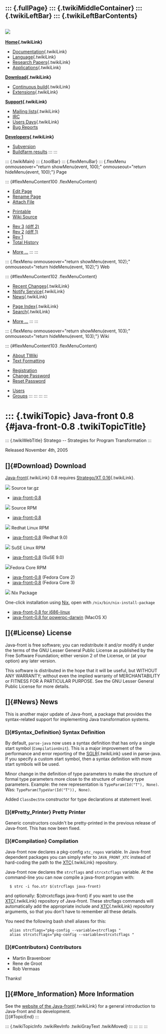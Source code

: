 ::: {.fullPage}
::: {.twikiMiddleContainer}
::: {.twikiLeftBar}
::: {.twikiLeftBarContents}
  ----------------------------------------------------------------------------------
  [![](../pub/Stratego/StrategoLogo/StrategoLogoTextlessWhite-100px.png)](WebHome)
  ----------------------------------------------------------------------------------

**[Home](WebHome){.twikiLink}**

-   [Documentation](StrategoDocumentation){.twikiLink}
-   [Language](StrategoLanguage){.twikiLink}
-   [Research Papers](StrategoPublications){.twikiLink}
-   [Applications](StrategoApplication){.twikiLink}

**[Download](StrategoDownload){.twikiLink}**

-   [Continuous build](ContinuousBuild){.twikiLink}
-   [Extensions](AdditionalPackageDownload){.twikiLink}

**[Support](StrategoSupport){.twikiLink}**

-   [Mailing lists](MailingList){.twikiLink}
-   [IRC](irc://irc.freenode.net/#stratego)
-   [Users Days](StrategoUsersDay){.twikiLink}
-   [Bug Reports](http://yellowgrass.org/project/StrategoXT)

**[Developers](StrategoDev){.twikiLink}**

-   [Subversion](https://svn.strategoxt.org/repos/StrategoXT/strategoxt/trunk)
-   [Buildfarm
    results](http://hydra.nixos.org/jobset/strategoxt/strategoxt-release/all)
:::
:::

::: {.twikiMain}
::: {.toolBar}
::: {.flexMenuBar}
::: {.flexMenu onmouseover="return showMenu(event, 100);" onmouseout="return hideMenu(event, 100);"}
Page

::: {#flexMenuContent100 .flexMenuContent}
-   [Edit
    Page](http://www.program-transformation.org/edit/Stratego/JavaFrontRelease08?t=1536825508)
-   [Rename
    Page](http://www.program-transformation.org/rename/Stratego/JavaFrontRelease08)
-   [Attach
    File](http://www.program-transformation.org/attach/Stratego/JavaFrontRelease08)

<!-- -->

-   [Printable](http://www.program-transformation.org/view/Stratego/JavaFrontRelease08?skin=print.pattern)
-   [Wiki
    Source](http://www.program-transformation.org/view/Stratego/JavaFrontRelease08?skin=text&raw=on&contenttype=text/plain)

<!-- -->

-   [Rev
    3](http://www.program-transformation.org/view/Stratego/JavaFrontRelease08?rev=1.3)
    [(diff 2)](http://www.program-transformation.org/rdiff/Stratego/JavaFrontRelease08?rev1=1.3&rev2=1.2)
-   [Rev
    2](http://www.program-transformation.org/view/Stratego/JavaFrontRelease08?rev=1.2)
    [(diff 1)](http://www.program-transformation.org/rdiff/Stratego/JavaFrontRelease08?rev1=1.2&rev2=1.1)
-   [Rev
    1](http://www.program-transformation.org/view/Stratego/JavaFrontRelease08?rev=1.1)
-   [Total
    History](http://www.program-transformation.org/rdiff/Stratego/JavaFrontRelease08)

<!-- -->

-   [More
    \...](http://www.program-transformation.org/oops/Stratego/JavaFrontRelease08?template=oopsmore&param1=1.3&param2=1.3)
:::
:::

::: {.flexMenu onmouseover="return showMenu(event, 102);" onmouseout="return hideMenu(event, 102);"}
Web

::: {#flexMenuContent102 .flexMenuContent}
-   [Recent Changes](WebChanges){.twikiLink}
-   [Notify Service](WebNotify){.twikiLink}
-   [News](WebNews){.twikiLink}

<!-- -->

-   [Page Index](WebIndex){.twikiLink}
-   [Search](WebSearch){.twikiLink}

<!-- -->

-   [More
    \...](http://www.program-transformation.org/oops/Stratego/JavaFrontRelease08?template=oopsmore&param1=1.3&param2=1.3)
:::
:::

::: {.flexMenu onmouseover="return showMenu(event, 103);" onmouseout="return hideMenu(event, 103);"}
Wiki

::: {#flexMenuContent103 .flexMenuContent}
-   [About
    TWiki](http://www.program-transformation.org/view/TWiki/WebHome)
-   [Text
    Formatting](http://www.program-transformation.org/view/TWiki/TextFormattingRules)

<!-- -->

-   [Registration](http://www.program-transformation.org/view/TWiki/TWikiRegistration)
-   [Change
    Password](http://www.program-transformation.org/view/TWiki/ChangePassword)
-   [Reset
    Password](http://www.program-transformation.org/view/TWiki/ResetPassword)

<!-- -->

-   [Users](http://www.program-transformation.org/view/Main/TWikiUsers)
-   [Groups](http://www.program-transformation.org/view/Main/TWikiGroups)
:::
:::
:::
:::

::: {.twikiTopic}
Java-front 0.8 {#java-front-0.8 .twikiTopicTitle}
==============

::: {.twikiWebTitle}
Stratego \-- Strategies for Program Transformation
:::

Released November 4th, 2005

[]{#Download} Download
----------------------

[Java-front](JavaFront){.twikiLink} 0.8 requires [Stratego/XT
0.16](StrategoRelease016){.twikiLink}.

![](http://losser.st-lab.cs.uu.nl/~mbravenb/images/src-pkg.png) Source
tar.gz

-   [java-front-0.8](http://nix.cs.uu.nl/dist/stratego/java-front-0.8/java-front-0.8.tar.gz)

![](http://losser.st-lab.cs.uu.nl/~mbravenb/images/src-pkg.png) Source
RPM

-   [java-front-0.8](http://nix.cs.uu.nl/dist/stratego/java-front-0.8/fedora-core-3/java-front-0.8-1.src.rpm)

![](http://losser.st-lab.cs.uu.nl/~mbravenb/images/redhat.png) Redhat
Linux RPM

-   [java-front-0.8](http://nix.cs.uu.nl/dist/stratego/java-front-0.8/redhat-9.0/java-front-0.8-1.i386.rpm)
    (Redhat 9.0)

![](http://losser.st-lab.cs.uu.nl/~mbravenb/images/suse.png) SuSE Linux
RPM

-   [java-front-0.8](http://nix.cs.uu.nl/dist/stratego/java-front-0.8/suse-9.0/java-front-0.8-1.i586.rpm)
    (SuSE 9.0)

![](http://losser.st-lab.cs.uu.nl/~mbravenb/images/fedora.png)Fedora
Core RPM

-   [java-front-0.8](http://nix.cs.uu.nl/dist/stratego/java-front-0.8/fedora-core-2/java-front-0.8-1.i386.rpm)
    (Fedora Core 2)
-   [java-front-0.8](http://nix.cs.uu.nl/dist/stratego/java-front-0.8/fedora-core-3/java-front-0.8-1.i386.rpm)
    (Fedora Core 3)

![](http://losser.st-lab.cs.uu.nl/~mbravenb/images/package.png) Nix
Package

One-click installation using [Nix](http://www.cs.uu.nl/wiki/Trace/Nix),
open with `/nix/bin/nix-install-package`

-   [java-front-0.8 for
    i686-linux](http://releases.strategoxt.org/java-front-0.8/pkgs/java-front-0.8-i686-linux.nixpkg)
-   [java-front-0.8 for
    powerpc-darwin](http://releases.strategoxt.org/java-front-0.8/pkgs/java-front-0.8-powerpc-darwin.nixpkg)
    (MacOS X)

[]{#License} License
--------------------

Java-front is free software; you can redistribute it and/or modify it
under the terms of the GNU Lesser General Public License as published by
the Free Software Foundation; either version 2 of the License, or (at
your option) any later version.

This software is distributed in the hope that it will be useful, but
WITHOUT ANY WARRANTY; without even the implied warranty of
MERCHANTABILITY or FITNESS FOR A PARTICULAR PURPOSE. See the GNU Lesser
General Public License for more details.

[]{#News} News
--------------

This is another major update of Java-front, a package that provides the
syntax-related support for implementing Java transformation systems.

### []{#Syntax_Definition} Syntax Definition

By default, `parse-java` now uses a syntax definition that has only a
single start symbol (`CompilationUnit`). This is a major improvement of
the performance and error reporting of the [SGLR](SGLR){.twikiLink} used
in parse-java. If you specify a custom start symbol, then a syntax
definition with more start symbols will be used.

Minor change in the definition of type parameters to make the structure
of formal type parameters more close to the structure of ordinary type
parameters. Example: the new representation is
`TypeParam(Id("T"), None)`. Was: `TypeParam(TypeVar(Id("T")), None)`.

Added `ClassDecStm` constructor for type declarations at statement
level.

### []{#Pretty_Printer} Pretty Printer

Generic constructors couldn\'t be pretty-printed in the previous release
of Java-front. This has now been fixed.

### []{#Compilation} Compilation

Java-front now declares a pkg-config `xtc_repos` variable. In Java-front
dependent packages you can simply refer to `JAVA_FRONT_XTC` instead of
hard-coding the path to the [XTC](XTC){.twikiLink} repository.

Java-front now declares the `strcflags` and `strcxtcflags` variable. At
the command-line you can now compile a java-front program with:

      $ strc -i foo.str $(strcflags java-front) 

and optionally: \$(strcxtcflags java-front) if you want to use the
[XTC](XTC){.twikiLink} repository of Java-front. These strcflags
commands will automatically add the appropriate include and
[XTC](XTC){.twikiLink} repository arguments, so that you don\'t have to
remember all these details.

You need the following bash shell aliases for this:

      alias strcflags="pkg-config --variable=strcflags "
      alias strcxtcflags="pkg-config --variable=strcxtcflags "

### []{#Contributors} Contributors

-   Martin Bravenboer
-   Rene de Groot
-   Rob Vermaas

Thanks!

[]{#More_Information} More Information
--------------------------------------

See the [website of the Java-front](JavaFront){.twikiLink} for a general
introduction to Java-front and its development.\
[]{#TopicEnd}
:::

::: {.twikiTopicInfo .twikiRevInfo .twikiGrayText .twikiMoved}
:::
:::
:::
:::
